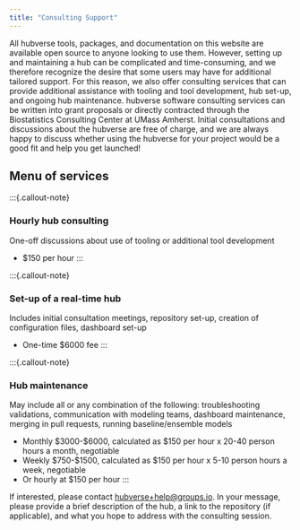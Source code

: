 ```yaml
---
title: "Consulting Support"
---
```


All hubverse tools, packages, and documentation on this website are available open source to anyone looking to use them. However, setting up and maintaining a hub can be complicated and time-consuming, and we therefore recognize the desire that some users may have for additional tailored support. For this reason, we also offer consulting services that can provide additional assistance with tooling and tool development, hub set-up, and ongoing hub maintenance. hubverse software consulting services can be written into grant proposals or directly contracted through the Biostatistics Consulting Center at UMass Amherst. Initial consultations and discussions about the hubverse are free of charge, and we are always happy to discuss whether using the hubverse for your project would be a good fit and help you get launched!

## Menu of services

:::{.callout-note}

### Hourly hub consulting 

One-off discussions about use of tooling or additional tool development    
- $150 per hour
:::


:::{.callout-note}

### Set-up of a real-time hub  

Includes initial consultation meetings, repository set-up, creation of configuration files, dashboard set-up    
- One-time $6000 fee
:::

:::{.callout-note}

### Hub maintenance 

May include all or any combination of the following: troubleshooting validations, communication with modeling teams, dashboard maintenance, merging in pull requests, running baseline/ensemble models  
- Monthly \$3000-\$6000, calculated as \$150 per hour x 20-40 person hours a month, negotiable     
- Weekly \$750-\$1500, calculated as \$150 per hour x 5-10 person hours a week, negotiable      
- Or hourly at $150 per hour
:::

If interested, please contact [hubverse+help@groups.io](mailto:hubverse+help@groups.io). In your message, please provide a brief description of the hub, a link to the repository (if applicable), and what you hope to address with the consulting session. 

